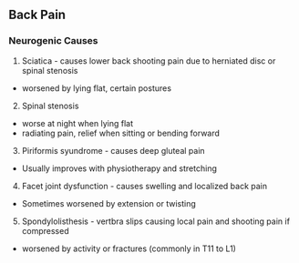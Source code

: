## Back Pain

### Neurogenic Causes

1. Sciatica - causes lower back shooting pain due to herniated disc or spinal stenosis
- worsened by lying flat, certain postures

2. Spinal stenosis
- worse at night when lying flat
- radiating pain, relief when sitting or bending forward

3. Piriformis syundrome - causes deep gluteal pain
- Usually improves with physiotherapy and stretching

4. Facet joint dysfunction - causes swelling and localized back pain
- Sometimes worsened by extension or twisting

5. Spondylolisthesis - vertbra slips causing local pain and shooting pain if compressed
- worsened by activity or fractures (commonly in T11 to L1)
